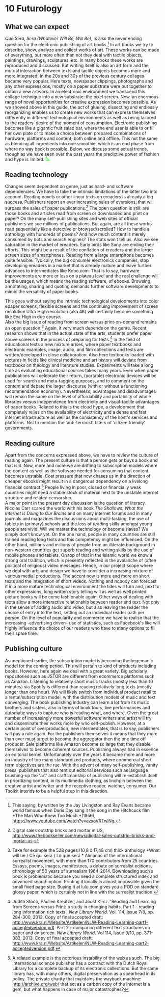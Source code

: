 # 10 Futurology

## What we can expect
*Que Sera, Sera (Whatever Will Be, Will Be)*, is also the never ending question for the electronic publishing of art books.[^doris] In art books we try to describe, show, analyze and collect works of art. These works can be made of everything, but more often than not they deal with tactile objects, paintings, drawings, sculptures, etc. In many books these works are reproduced and discussed. But writing itself is also an art form and the mutual interaction between texts and tactile objects becomes more and more integrated. In the 20s and 30s of the previous century collages became very popular. Here texts, newspaper clippings, photographs and any other expressions, mostly on a paper substrate were put together to obtain a new artwork. In an electronic environment we transcend this collage technique into a new substrate: the pixel screen. Now, an enormous range of novel opportunities for creative expression becomes possible.
As we showed above in this guide, the act of glueing, dissecting and endlessly reorganizing enables us to create new works that can express themselves differently in different technological environments as well as being tailored to the readers’ desire of the moment of consumption. Electronic publishing becomes like a gigantic fruit salad bar, where the end user is able to or fill her own plate or to make a choice between prepared combinations of hardware, platforms and content, both online and offline. This not the same as blending all ingredients into one smoothie, which is an end phase from where no way back is possible. Below, we discuss some actual trends, though as we have seen over the past years the predictive power of fashion and hype is limited. [![Bloglink](images/dpt_blog_verwijzing.png)](http://digitalpublishingtoolkit.org/?p=921  "Link to blog post: Book review. The end of ebooks. 20 visionaries on the future of digital reading. ")


## Reading technology 
Changes seem dependent on genre, just as hard- and software dependencies. We have to take the intrinsic limitations of the latter two into account. Reading novels or other linear texts on ereaders is already a big success. Publishers report an ever increasing sales of eversions, that will surpass the sales of paper publications.[^books] The open question is still: are those books and articles read from screen or downloaded and print on paper? On the many self-publishing sites and web sites of official publishers we see millions of publications. But again, are all these works read sequentially like a detective or browsed/scrolled? How to handle a anthology with hundreds of poems? And how much content is merely consumed by bots and search engines? The stats won’t tell us.
Also we see saturation in the market of ereaders. Early birds like Sony are ending their efforts. This might be a result of the conflation of ereaders and the larger screen sizes of smartphones. Reading from a large smartphone becomes quite feasible. Typically, the big consumer electronics companies, stop developing ereaders in a market that is already mature and leave further advances to intermediates like Kobo.com. That is to say, hardware improvements are more or less on a plateau level and the real challenge will be the usages, which means the reading software, of ebooks. Browsing, annotating, sharing and quoting demands further software developments to mimic the versatility of paper books.

This goes without saying the intrinsic technological developments into color epaper screens, flexible screens and the continuing improvement of screen resolution Ultra High resolution (aka 4K) will certainly become something like Exa High in due course. 	
Also the big issue of reading from screen versus print-on-demand remains an open question.[^vanc] Again, it very much depends on the genre. Recent research shows that in the actual state of the arts, students prefer paper above screens in the process of preparing for tests.[^stoop] In the field of educational texts a new mixture arises, where paper textbooks and electronic examples, image, audio, and film collections and tests are written/developed in close collaboration. Also here textbooks loaded with pictures in fields like clinical medicine and art history will deviate from textbooks on theology and literature studies. Experiments will take a long time as evaluating educational courses takes many years. Even when paper publications will celebrate their return, (portable) electronic devices will be used for search and meta-tagging purposes, and to comment on the content and debate the larger discourse (with or without a functioning recommendation economy).
Nevertheless, advantages and disadvantages will remain the same on the level of affordability and portability of whole libraries versus independence from electricity and visual-tactile advantages of paper books. Related to this is the cloud hype, a development that completely relies on the availability of electricity and a dense and fast internet infrastructure as well as the consistency of the host's services and platforms. Not to mention the 'anti-terrorist' filters of 'citizen friendly' governments.


## Reading culture 
Apart from the concerns expressed above, we have to review the culture of reading again. The present culture is that a person gets or buys a book and that is it. Now, more and more we are drifting to subscription models where the content as well as the software needed for consuming that content becomes unstable. 
Cost pressure that now chases us in the direction of cheaper ebooks might result in a dangerous dependency on a livelong financial contract.[^way] 
People living in poor, closed or financially weak countries might need a stable stock of material next to the unstable internet structure and related censorship.  
A major point in the present day discussion is the question of literacy. Nicolas Carr scared the world with his book *The Shallows: What the Internet Is Doing to Our Brains* and on many internet forums and in many journals and magazines the discussions about multi-tasking, the use of tablets in (primary) schools and the loss of reading skills amongst young people are vivid. Will we master the technology or become slaves? We simply don’t know yet. On the one hand, people in many countries are still trained reading long texts and this competency might be influenced. On the other hand, millions and millions of people from an illiterate background in non-western countries get superb reading and writing skills by the use of mobile phones and tablets. On top of that in the Islamic world we know a strong oral tradition, which is presently reflected in the avalanche of (often political of religious) video messages. Hence, in our project scope where we deal with arts and design we have to consider a increasing mixture of various medial productions. The accent now is more and more on short texts and the integration of short videos. Nothing and nobody can forecast if in a more mature technological environment the tides will turn and, next to other expressions, long written story telling will as well as well printed picture books will be come fashionable again. 
Other ways of dealing with texts allow a more interactive relationship between reader and text. Not only in the sense of adding audio and video, but also leaving the reader the choice of entry into the text, setting out an individual reader path per person. 
On the level of popularity and commerce we have to realise that the increasing -advertising driven- use of statistics, such as Facebook's like will highly influence the choice of our readers who have to many options to fill their spare time.

## Publishing culture
As mentioned earlier, the subscription model is becoming the hegemonic model for the coming period. This will pertain to kind of products including books. However, here again we deal with a great variety. Big scholarly repositories such as JSTOR are different from ecommerce platforms such as Amazon. Listening to relatively short music tracks (mostly less than 10 minutes) via Spotify is different than reading relatively long texts (mostly longer than one hour). We will likely switch from individual product retail to a rental/subscription model, with the distribution models of music and text converging. The book publishing industry can learn a lot from its music brothers and sisters, also in terms of book tours, live performances and automatic ways to capture who is reading what, and where.
Given the great number of increasingly more powerful software writers and artist will try and disseminate their works more by who self-publish. However, at a certain point of overproduction, new intermediates, that is to say, publishers will pay a role again. 
For the publishers themselves it means that they more than ever must target to become the aggregator then the one time off producer. Sale platforms like Amazon become so large that they disable themselves to become coherent sources. 
Publishing always had in essence an editorial kernel. Unfortunately over the years it became more and more an industry of too many standardized products, where commercial short term objectives are the rue. With the advent of many self-publishing, vanity press, publishers that also rent out editorial services such as language brushing-up the 'art' and craftsmanship of publishing will re-establish itself in prioritizing content, in its multimedia clothing, as linchpin between the creative artist and writer and the receptive reader, watcher, consumer.
Our Toolkit intends to be a helpful step in this direction.

 [^doris]: This saying, by written by the Jay Livingston and Ray Evans became world famous when Doris Day sang it the song in the Hitchcock film *The Man Who Knew Too Much *(1956), https://www.youtube.com/watch?v=azxoVRTwlNg.
 [^books]: Digital sales outstrip bricks and mortar in US, http://www.thebookseller.com/news/digital-sales-outstrip-bricks-and-mortar-us.
 [^vanc]: Take for example the 528 pages (10,8 x 17,48 cm) thick anthology *What will be / Ce qui sera / Lo que será *  Almanac of the international surrealist movement, with more than 170 contributors from 25 countries. Essays, poems, images, manifestoes, a debate on surrealist editions, chronology of 50 years of surrealism 1964-2014. Downloading such a book is problematic because you need a complete structured index and advanced search option. Printing it locally is almost impossible given the small fixed page size. Buying it at lulu.com gives you a POD on standard glossy paper, which is certainly not in line with the surrealist tradition.
[^stoop]: Judith Stoop, Paulien Kreutzer, and Joost Kircz. 'Reading and Learning from Screens versus Print: a study in changing habits. Part 1 - reading long information rich texts'. *New Library World*. Vol. 114, Issue 7/8, pp. 284-300, 2013. Copy of final accepted draft: http://www.kra.nl/Website/Artikelen/NLW-Reading-Learning-part1-acceptedversion.pdf. Part 2 - comparing different text structures on paper and on screen. *New Library World*. Vol 114, Issue 9/10, pp. 371-383, 2013. Copy of final accepted draft: http://www.kra.nl/Website/Artikelen/NLW-Reading-Learning-part2-acceptedversion.pdf.
[^way]: A related example is the notorious instability of the web as such. The big international science publisher has a contract with the Dutch Royal Library for a complete backup of its electronic collections. But the same library has, with many others, digital preservation as a spearhead in its policy. The private charity that maintains the wayback machine: http://archive.org/web/ that act as a carbon copy of the internet is a gem, but what happens in case of major catastrophes?  

